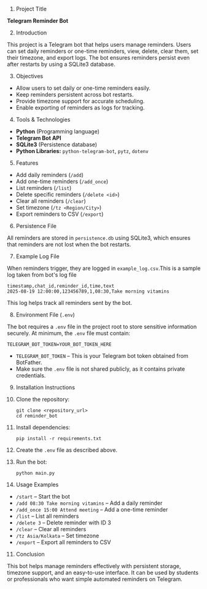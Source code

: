 

1. Project Title

**Telegram Reminder Bot**

2. Introduction

This project is a Telegram bot that helps users manage reminders. Users can set daily reminders or one-time reminders, view, delete, clear them, set their timezone, and export logs. The bot ensures reminders persist even after restarts by using a SQLite3 database.

3. Objectives

* Allow users to set daily or one-time reminders easily.
* Keep reminders persistent across bot restarts.
* Provide timezone support for accurate scheduling.
* Enable exporting of reminders as logs for tracking.

4. Tools & Technologies

* **Python** (Programming language)
* **Telegram Bot API**
* **SQLite3** (Persistence database)
* **Python Libraries:** `python-telegram-bot`, `pytz`, `dotenv`

5. Features

* Add daily reminders (`/add`)
* Add one-time reminders (`/add_once`)
* List reminders (`/list`)
* Delete specific reminders (`/delete <id>`)
* Clear all reminders (`/clear`)
* Set timezone (`/tz <Region/City>`)
* Export reminders to CSV (`/export`)

6. Persistence File

All reminders are stored in `persistence.db` using SQLite3, which ensures that reminders are not lost when the bot restarts.

7. Example Log File

When reminders trigger, they are logged in `example_log.csv`.This is a sample log taken from bot's log file

```
timestamp,chat_id,reminder_id,time,text
2025-08-19 12:00:00,123456789,1,08:30,Take morning vitamins
```

This log helps track all reminders sent by the bot.

8. Environment File (`.env`)

The bot requires a `.env` file in the project root to store sensitive information securely. At minimum, the `.env` file must contain:

```
TELEGRAM_BOT_TOKEN=YOUR_BOT_TOKEN_HERE
```

* `TELEGRAM_BOT_TOKEN` – This is your Telegram bot token obtained from BotFather.
* Make sure the `.env` file is not shared publicly, as it contains private credentials.

9. Installation Instructions

1. Clone the repository:

   ```
   git clone <repository_url>
   cd reminder_bot
   ```
2. Install dependencies:

   ```
   pip install -r requirements.txt
   ```
3. Create the `.env` file as described above.
4. Run the bot:

   ```
   python main.py
   ```

10. Usage Examples

* `/start` – Start the bot
* `/add 08:30 Take morning vitamins` – Add a daily reminder
* `/add_once 15:00 Attend meeting` – Add a one-time reminder
* `/list` – List all reminders
* `/delete 3` – Delete reminder with ID 3
* `/clear` – Clear all reminders
* `/tz Asia/Kolkata` – Set timezone
* `/export` – Export all reminders to CSV

11. Conclusion

This bot helps manage reminders effectively with persistent storage, timezone support, and an easy-to-use interface. It can be used by students or professionals who want simple automated reminders on Telegram.



